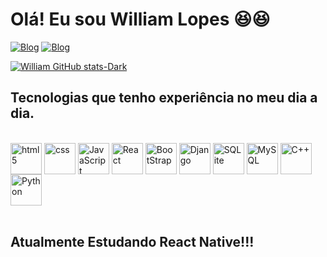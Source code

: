 # Olá! Eu sou William Lopes 😆😆


[![Blog](https://img.shields.io/badge/williamm.dev-E4405F?style=for-the-badge&logo=instagram&logoColor=white)](https://www.instagram.com/williamm.dev/)
[![Blog](https://img.shields.io/badge/William_Lopes-0077B5?style=for-the-badge&logo=linkedin&logoColor=white)](https://www.linkedin.com/in/william-lopes-5537792a1/)

[![William GitHub stats-Dark](https://github-readme-stats.vercel.app/api?username=Williamlp-dev&show_icons=true&theme=dark#gh-dark-mode-only)](https://github.com/anuraghazra/github-readme-stats#gh-dark-mode-only)


## Tecnologias que tenho experiência no meu dia a dia.

<div style="display: inline_block;"
><br/>
  
<img align="center" alt="html5" style="height:50px ; width:50px;" src="https://cdn.jsdelivr.net/gh/devicons/devicon@latest/icons/html5/html5-original.svg">

<img align="center" alt="css" style="height:50px ; width:50px;" src="https://cdn.jsdelivr.net/gh/devicons/devicon@latest/icons/css3/css3-original.svg">

<img align="center" alt="JavaScript" style="height:50px ; width:50px;" src="https://cdn.jsdelivr.net/gh/devicons/devicon@latest/icons/javascript/javascript-original.svg">

<img align="center" alt="React" style="height:50px ; width:50px;" src="https://cdn.jsdelivr.net/gh/devicons/devicon@latest/icons/react/react-original.svg">

<img align="center" alt="BootStrap" style="height:50px ; width:50px;" src="https://cdn.jsdelivr.net/gh/devicons/devicon@latest/icons/bootstrap/bootstrap-original.svg">

<img align="center" alt="Django" style="height:50px ; width:50px;" src="https://static.djangoproject.com/img/logos/django-logo-negative.svg">

<img align="center" alt="SQLite" style="height:50px ; width:50px;" src="https://cdn.jsdelivr.net/gh/devicons/devicon@latest/icons/sqlite/sqlite-original.svg">

<img align="center" alt="MySQL" style="height:50px ; width:50px;" src="https://cdn.jsdelivr.net/gh/devicons/devicon@latest/icons/mysql/mysql-original.svg">

<img align="center" alt="C++" style="height:50px ; width:50px;" src="https://cdn.jsdelivr.net/gh/devicons/devicon@latest/icons/cplusplus/cplusplus-original.svg">

<img align="center" alt="Python" style="height:50px ; width:50px;" src="https://cdn.jsdelivr.net/gh/devicons/devicon@latest/icons/python/python-original.svg">

</div><br/>

## Atualmente Estudando React Native!!!
